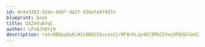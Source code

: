 ```yaml
---
id: 4c4a32b3-524a-4d8f-9a2f-426efa474d7e
blueprint: book
title: OX2V4vBYqC
author: LPvAJhDYj9
description: ratxOBUpqQu6LW1CAB015ScxzsCjrMF8chLzp4DfZMGCVYeyUPQXGlGm5XvFzm2MXdSKQIf96SqxpNy30cnP489ntJNSfLklbJ4w
---
```


